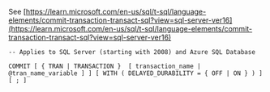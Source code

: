 See [https://learn.microsoft.com/en-us/sql/t-sql/language-elements/commit-transaction-transact-sql?view=sql-server-ver16](https://learn.microsoft.com/en-us/sql/t-sql/language-elements/commit-transaction-transact-sql?view=sql-server-ver16)
```
-- Applies to SQL Server (starting with 2008) and Azure SQL Database
  
COMMIT [ { TRAN | TRANSACTION }  [ transaction_name | @tran_name_variable ] ] [ WITH ( DELAYED_DURABILITY = { OFF | ON } ) ]  
[ ; ]
```
